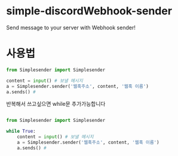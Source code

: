 # simple-discordWebhook-sender
Send message to your server with Webhook sender!

# 사용법
```python
from Simplesender import Simplesender

content = input() # 보낼 메시지
a = Simplesender.sender('웹훅주소', content, '웹훅 이름')
a.sends() # 
```

반복해서 쓰고싶으면 while문 추가가능합니다
```python

from Simplesender import Simplesender

while True:
    content = input() # 보낼 메시지
    a = Simplesender.sender('웹훅주소', content, '웹훅 이름')
    a.sends() # 
```
